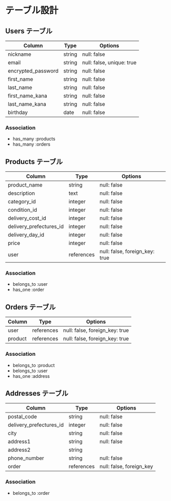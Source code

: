 # テーブル設計

## Users テーブル

|  Column              |  Type     |  Options                    |
|  ------------------  |  -------  |  -------------------------  |
|  nickname            |  string   |  null: false                |
|  email               |  string   |  null: false, unique: true  |
|  encrypted_password  |  string   |  null: false                |
|  first_name          |  string   |  null: false                |
|  last_name           |  string   |  null: false                |
|  first_name_kana     |  string   |  null: false                |
|  last_name_kana      |  string   |  null: false                |
|  birthday            |  date     |  null: false                |

### Association

- has_many :products
- has_many :orders


## Products テーブル

|  Column                   |  Type        |  Options                         |
|  -----------------------  |  ----------  |  ------------------------------  |
|  product_name             |  string      |  null: false                     |
|  description              |  text        |  null: false                     |
|  category_id              |  integer     |  null: false                     |
|  condition_id             |  integer     |  null: false                     |
|  delivery_cost_id         |  integer     |  null: false                     |
|  delivery_prefectures_id  |  integer     |  null: false                     |
|  delivery_day_id          |  integer     |  null: false                     |
|  price                    |  integer     |  null: false                     |
|  user                     |  references  |  null: false, foreign_key: true  |

### Association

- belongs_to :user
- has_one :order

## Orders テーブル

|  Column   |  Type        |  Options                         |
|  -------- |  ----------  |  ------------------------------  |
|  user     |  references  |  null: false, foreign_key: true  |
|  product  |  references  |  null: false, foreign_key: true  |


### Association

- belongs_to :product
- belongs_to :user
- has_one :address



## Addresses テーブル

|  Column                   |  Type        |  Options                   |
|  -----------------------  |  ----------  |  ------------------------  |
|  postal_code              |  string      |  null: false               |
|  delivery_prefectures_id  |  integer     |  null: false               |
|  city                     |  string      |  null: false               |
|  address1                 |  string      |  null: false               |
|  address2                 |  string      |                            |
|  phone_number             |  string      |  null: false               |
|  order                    |  references  |  null: false, foreign_key  |

### Association

- belongs_to :order
